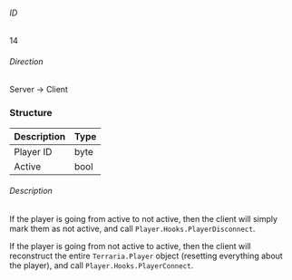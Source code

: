 ###### ID
14

###### Direction
Server -> Client

### Structure
| Description | Type |
|-------------|------|
| Player ID | byte |
| Active    | bool |

###### Description

If the player is going from active to not active, then the client will simply mark them as not active, and call `Player.Hooks.PlayerDisconnect`.

If the player is going from not active to active, then the client will reconstruct the entire `Terraria.Player` object (resetting everything about the player), and call `Player.Hooks.PlayerConnect`.
